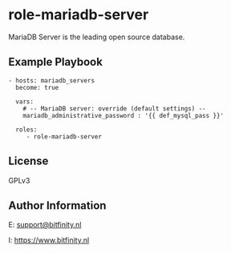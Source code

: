 # role-mariadb-server
MariaDB Server is the leading open source database.


Example Playbook
----------------

    - hosts: mariadb_servers
      become: true

      vars:
        # -- MariaDB server: override (default settings) --
        mariadb_administrative_password : '{{ def_mysql_pass }}'
      
      roles:
         - role-mariadb-server

License
-------

GPLv3

Author Information
------------------

E: support@bitfinity.nl

I: https://www.bitfinity.nl
